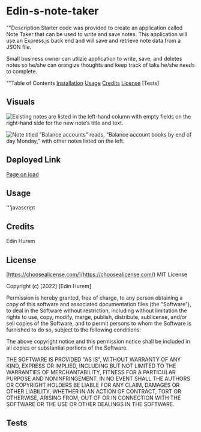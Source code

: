 # Edin-s-note-taker

""Description
Starter code was provided to create an application called Note Taker that can be used to write and save notes. 
This application will use an Express.js back end and will save and retrieve note data from a JSON file.

Small business owner can utilzie application to write, save, and deletes notes so he/she can orangize thoughts and keep track 
of taks he/she needs to complete. 

""Table of Contents 
[Installation](#installation)
[Usage](#usage)
[Credits](#credits)
[License](#license)
[Tests]

## Visuals 
![Existing notes are listed in the left-hand column with empty fields on the right-hand side for the new note’s title and text.](./Assets/11-express-homework-demo-01.png)

![Note titled “Balance accounts” reads, “Balance account books by end of day Monday,” with other notes listed on the left.](./Assets/11-express-homework-demo-02.png)
## Deployed Link
[Page on load](http://localhost:3001/)
## Usage
'''javascript

## Credits
Edin Hurem 

## License 
 [https://choosealicense.com/](https://choosealicense.com/)
 MIT License

Copyright (c) [2022] [Edin Hurem]

Permission is hereby granted, free of charge, to any person obtaining a copy
of this software and associated documentation files (the "Software"), to deal
in the Software without restriction, including without limitation the rights
to use, copy, modify, merge, publish, distribute, sublicense, and/or sell
copies of the Software, and to permit persons to whom the Software is
furnished to do so, subject to the following conditions:

The above copyright notice and this permission notice shall be included in all
copies or substantial portions of the Software.

THE SOFTWARE IS PROVIDED "AS IS", WITHOUT WARRANTY OF ANY KIND, EXPRESS OR
IMPLIED, INCLUDING BUT NOT LIMITED TO THE WARRANTIES OF MERCHANTABILITY,
FITNESS FOR A PARTICULAR PURPOSE AND NONINFRINGEMENT. IN NO EVENT SHALL THE
AUTHORS OR COPYRIGHT HOLDERS BE LIABLE FOR ANY CLAIM, DAMAGES OR OTHER
LIABILITY, WHETHER IN AN ACTION OF CONTRACT, TORT OR OTHERWISE, ARISING FROM,
OUT OF OR IN CONNECTION WITH THE SOFTWARE OR THE USE OR OTHER DEALINGS IN THE
SOFTWARE.

## Tests

 


